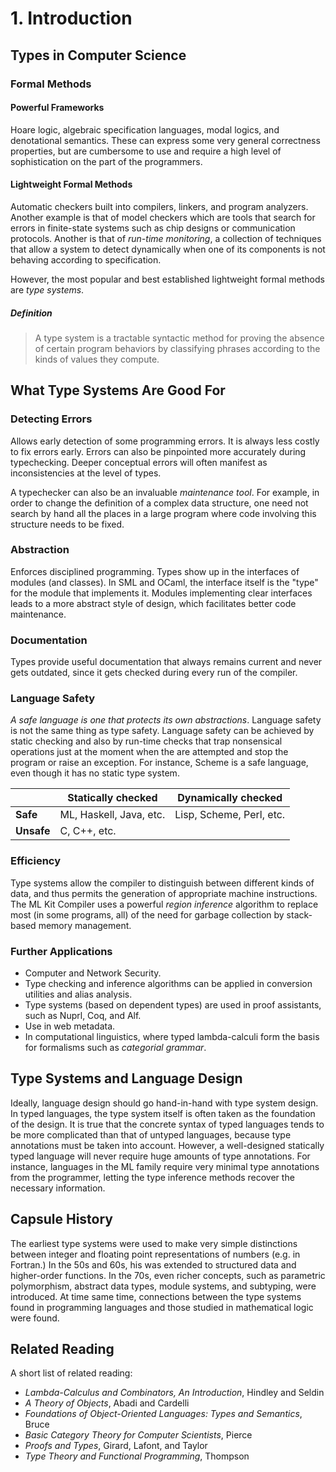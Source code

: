 # 1. Introduction

## Types in Computer Science

### Formal Methods

#### Powerful Frameworks
Hoare logic, algebraic specification languages, modal logics, and denotational
semantics. These can express some very general correctness properties, but are
cumbersome to use and require a high level of sophistication on the part of the
programmers.

#### Lightweight Formal Methods
Automatic checkers built into compilers, linkers, and program analyzers. Another
example is that of model checkers which are tools that search for errors in
finite-state systems such as chip designs or communication protocols. Another
is that of *run-time monitoring*, a collection of techniques that allow a system
to detect dynamically when one of its components is not behaving according to
specification.

However, the most popular and best established lightweight formal methods are
*type systems*.

##### Definition
> A type system is a tractable syntactic method for proving the absence of
> certain program behaviors by classifying phrases according to the kinds of
> values they compute.


## What Type Systems Are Good For

### Detecting Errors
Allows early detection of some programming errors. It is always less costly
to fix errors early. Errors can also be pinpointed more accurately during
typechecking. Deeper conceptual errors will often manifest as inconsistencies
at the level of types.

A typechecker can also be an invaluable *maintenance tool*. For example, in
order to change the definition of a complex data structure, one need not
search by hand all the places in a large program where code involving this
structure needs to be fixed.

### Abstraction
Enforces disciplined programming. Types show up in the interfaces of modules
(and classes). In SML and OCaml, the interface itself is the "type" for the
module that implements it. Modules implementing clear interfaces leads to a
more abstract style of design, which facilitates better code maintenance.

### Documentation
Types provide useful documentation that always remains current and never gets
outdated, since it gets checked during every run of the compiler.

### Language Safety
*A safe language is one that protects its own abstractions*. Language safety
is not the same thing as type safety. Language safety can be achieved by
static checking and also by run-time checks that trap nonsensical operations
just at the moment when the are attempted and stop the program or raise an
exception. For instance, Scheme is a safe language, even though it has no
static type system.

|              | Statically checked       | Dynamically checked         |
| ------------ | ------------------------ | --------------------------- |
| **Safe**     | ML, Haskell, Java, etc.  | Lisp, Scheme, Perl, etc.    |
| **Unsafe**   | C, C++, etc.             |                             |

### Efficiency
Type systems allow the compiler to distinguish between different kinds of
data, and thus permits the generation of appropriate machine instructions.
The ML Kit Compiler uses a powerful *region inference* algorithm to replace
most (in some programs, all) of the need for garbage collection by
stack-based memory management.

### Further Applications
 - Computer and Network Security.
 - Type checking and inference algorithms can be applied in conversion
   utilities and alias analysis.
 - Type systems (based on dependent types) are used in proof assistants, such
   as Nuprl, Coq, and Alf.
 - Use in web metadata.
 - In computational linguistics, where typed lambda-calculi form the basis for
   formalisms such as *categorial grammar*.

## Type Systems and Language Design
Ideally, language design should go hand-in-hand with type system design. In
typed languages, the type system itself is often taken as the foundation of
the design. It is true that the concrete syntax of typed languages tends to
be more complicated than that of untyped languages, because type annotations
must be taken into account. However, a well-designed statically typed
language will never require huge amounts of type annotations. For instance,
languages in the ML family require very minimal type annotations from the
programmer, letting the type inference methods recover the necessary
information.

## Capsule History
The earliest type systems were used to make very simple distinctions between
integer and floating point representations of numbers (e.g. in Fortran.) In
the 50s and 60s, his was extended to  structured data and higher-order
functions. In the 70s, even richer concepts, such as parametric polymorphism,
abstract data types, module systems, and subtyping, were introduced. At time
same time, connections between the type systems found in programming
languages and those studied in mathematical logic were found.

## Related Reading
A short list of related reading:

  - *Lambda-Calculus and Combinators, An Introduction*, Hindley and Seldin
  - *A Theory of Objects*, Abadi and Cardelli
  - *Foundations of Object-Oriented Languages: Types and Semantics*, Bruce
  - *Basic Category Theory for Computer Scientists*, Pierce
  - *Proofs and Types*, Girard, Lafont, and Taylor
  - *Type Theory and Functional Programming*, Thompson

